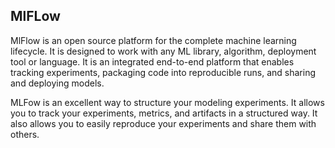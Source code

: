 ## MlFLow

MlFlow is an open source platform for the complete machine learning lifecycle. It is designed to work with any ML library, algorithm, deployment tool or language. It is an integrated end-to-end platform that enables tracking experiments, packaging code into reproducible runs, and sharing and deploying models.

MLFow is an excellent way to structure your modeling experiments. It allows you to track your experiments, metrics, and artifacts in a structured way. It also allows you to easily reproduce your experiments and share them with others.
